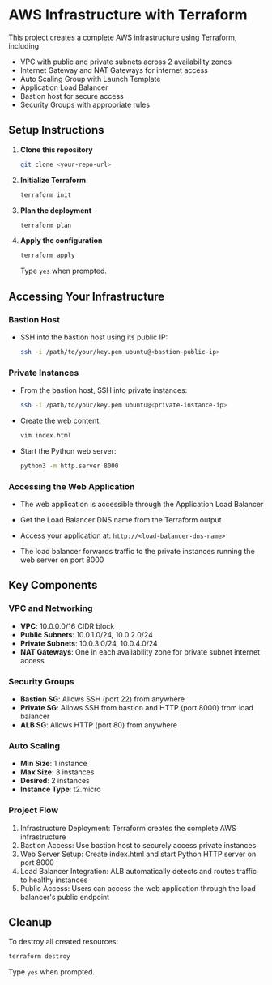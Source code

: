 
# AWS Infrastructure with Terraform

This project creates a complete AWS infrastructure using Terraform, including:

- VPC with public and private subnets across 2 availability zones
- Internet Gateway and NAT Gateways for internet access
- Auto Scaling Group with Launch Template
- Application Load Balancer
- Bastion host for secure access
- Security Groups with appropriate rules

## Setup Instructions

1. **Clone this repository**
   ```bash
   git clone <your-repo-url>
   ```

2. **Initialize Terraform**
   ```bash
   terraform init
   ```

3. **Plan the deployment**
   ```bash
   terraform plan
   ```

4. **Apply the configuration**
   ```bash
   terraform apply
   ```
   Type `yes` when prompted.

## Accessing Your Infrastructure

### Bastion Host
- SSH into the bastion host using its public IP:
  ```bash
  ssh -i /path/to/your/key.pem ubuntu@<bastion-public-ip>
  ```

### Private Instances
- From the bastion host, SSH into private instances:
  ```bash
  ssh -i /path/to/your/key.pem ubuntu@<private-instance-ip>
  ```
- Create the web content:
  ```bash
  vim index.html
  ```
- Start the Python web server:
  ```bash
  python3 -m http.server 8000
  ```
### Accessing the Web Application

- The web application is accessible through the Application Load Balancer

- Get the Load Balancer DNS name from the Terraform output

- Access your application at: `http://<load-balancer-dns-name>`

- The load balancer forwards traffic to the private instances running the web server on port 8000

## Key Components

### VPC and Networking
- **VPC**: 10.0.0.0/16 CIDR block
- **Public Subnets**: 10.0.1.0/24, 10.0.2.0/24
- **Private Subnets**: 10.0.3.0/24, 10.0.4.0/24
- **NAT Gateways**: One in each availability zone for private subnet internet access

### Security Groups
- **Bastion SG**: Allows SSH (port 22) from anywhere
- **Private SG**: Allows SSH from bastion and HTTP (port 8000) from load balancer
- **ALB SG**: Allows HTTP (port 80) from anywhere

### Auto Scaling
- **Min Size**: 1 instance
- **Max Size**: 3 instances
- **Desired**: 2 instances
- **Instance Type**: t2.micro

### Project Flow

1. Infrastructure Deployment: Terraform creates the complete AWS infrastructure
2. Bastion Access: Use bastion host to securely access private instances
3. Web Server Setup: Create index.html and start Python HTTP server on port 8000
4. Load Balancer Integration: ALB automatically detects and routes traffic to healthy instances
5. Public Access: Users can access the web application through the load balancer's public endpoint

## Cleanup

To destroy all created resources:
```bash
terraform destroy
```
Type `yes` when prompted.



